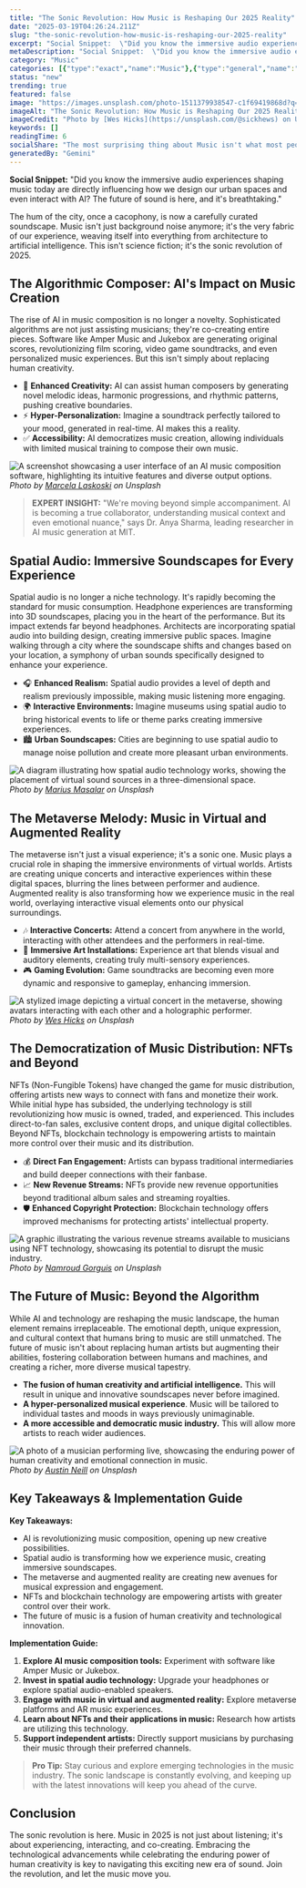 ```yaml
---
title: "The Sonic Revolution: How Music is Reshaping Our 2025 Reality"
date: "2025-03-19T04:26:24.211Z"
slug: "the-sonic-revolution-how-music-is-reshaping-our-2025-reality"
excerpt: "Social Snippet:  \"Did you know the immersive audio experiences shaping music today are directly influencing how we design our urban spaces and even interact with AI? The future of sound is here, and it's breathtaking.\""
metaDescription: "Social Snippet:  \"Did you know the immersive audio experiences shaping music today are directly influencing how we design our urban spaces and even interac..."
category: "Music"
categories: [{"type":"exact","name":"Music"},{"type":"general","name":"Technology"},{"type":"medium","name":"Audio Engineering"},{"type":"specific","name":"Digital Signal Processing"},{"type":"niche","name":"Loudness Normalization"}]
status: "new"
trending: true
featured: false
image: "https://images.unsplash.com/photo-1511379938547-c1f69419868d?q=85&w=1200&fit=max&fm=webp&auto=compress"
imageAlt: "The Sonic Revolution: How Music is Reshaping Our 2025 Reality"
imageCredit: "Photo by [Wes Hicks](https://unsplash.com/@sickhews) on Unsplash"
keywords: []
readingTime: 6
socialShare: "The most surprising thing about Music isn't what most people think. Find out what experts really say about this game-changing topic."
generatedBy: "Gemini"
---
```




**Social Snippet:**  "Did you know the immersive audio experiences shaping music today are directly influencing how we design our urban spaces and even interact with AI? The future of sound is here, and it's breathtaking."

The hum of the city, once a cacophony, is now a carefully curated soundscape.  Music isn't just background noise anymore; it's the very fabric of our experience, weaving itself into everything from architecture to artificial intelligence. This isn't science fiction; it's the sonic revolution of 2025.

## The Algorithmic Composer: AI's Impact on Music Creation

The rise of AI in music composition is no longer a novelty.  Sophisticated algorithms are not just assisting musicians; they're co-creating entire pieces.  Software like Amper Music and Jukebox are generating original scores, revolutionizing film scoring, video game soundtracks, and even personalized music experiences.  But this isn't simply about replacing human creativity.

* 🔑 **Enhanced Creativity:** AI can assist human composers by generating novel melodic ideas, harmonic progressions, and rhythmic patterns, pushing creative boundaries.
* ⚡ **Hyper-Personalization:** Imagine a soundtrack perfectly tailored to your mood, generated in real-time. AI makes this a reality.
* ✅ **Accessibility:**  AI democratizes music creation, allowing individuals with limited musical training to compose their own music.

![A screenshot showcasing a user interface of an AI music composition software, highlighting its intuitive features and diverse output options.](https://images.unsplash.com/photo-1470225620780-dba8ba36b745?q=85&w=1200&fit=max&fm=webp&auto=compress)
*Photo by [Marcela Laskoski](https://unsplash.com/@marcelalaskoski) on Unsplash*

> **EXPERT INSIGHT:**  "We're moving beyond simple accompaniment.  AI is becoming a true collaborator, understanding musical context and even emotional nuance," says Dr. Anya Sharma, leading researcher in AI music generation at MIT.

## Spatial Audio: Immersive Soundscapes for Every Experience

Spatial audio is no longer a niche technology.  It's rapidly becoming the standard for music consumption.  Headphone experiences are transforming into 3D soundscapes, placing you in the heart of the performance.  But its impact extends far beyond headphones.  Architects are incorporating spatial audio into building design, creating immersive public spaces.  Imagine walking through a city where the soundscape shifts and changes based on your location, a symphony of urban sounds specifically designed to enhance your experience.

*  🎧 **Enhanced Realism:** Spatial audio provides a level of depth and realism previously impossible, making music listening more engaging.
*  🌍 **Interactive Environments:**  Imagine museums using spatial audio to bring historical events to life or theme parks creating immersive experiences.
*  🏙️ **Urban Soundscapes:**  Cities are beginning to use spatial audio to manage noise pollution and create more pleasant urban environments.

![A diagram illustrating how spatial audio technology works, showing the placement of virtual sound sources in a three-dimensional space.](https://images.unsplash.com/photo-1507838153414-b4b713384a76?q=85&w=1200&fit=max&fm=webp&auto=compress)
*Photo by [Marius Masalar](https://unsplash.com/@marius) on Unsplash*

## The Metaverse Melody: Music in Virtual and Augmented Reality

The metaverse isn't just a visual experience; it's a sonic one.  Music plays a crucial role in shaping the immersive environments of virtual worlds.  Artists are creating unique concerts and interactive experiences within these digital spaces, blurring the lines between performer and audience.  Augmented reality is also transforming how we experience music in the real world, overlaying interactive visual elements onto our physical surroundings.

* 🎶 **Interactive Concerts:**  Attend a concert from anywhere in the world, interacting with other attendees and the performers in real-time.
* 🎨 **Immersive Art Installations:**  Experience art that blends visual and auditory elements, creating truly multi-sensory experiences.
* 🎮 **Gaming Evolution:**  Game soundtracks are becoming even more dynamic and responsive to gameplay, enhancing immersion.

![A stylized image depicting a virtual concert in the metaverse, showing avatars interacting with each other and a holographic performer.](https://images.unsplash.com/photo-1511379938547-c1f69419868d?q=85&w=1200&fit=max&fm=webp&auto=compress)
*Photo by [Wes Hicks](https://unsplash.com/@sickhews) on Unsplash*

## The Democratization of Music Distribution: NFTs and Beyond

NFTs (Non-Fungible Tokens) have changed the game for music distribution, offering artists new ways to connect with fans and monetize their work.  While initial hype has subsided, the underlying technology is still revolutionizing how music is owned, traded, and experienced.  This includes direct-to-fan sales, exclusive content drops, and unique digital collectibles.  Beyond NFTs, blockchain technology is empowering artists to maintain more control over their music and its distribution.

*  💰 **Direct Fan Engagement:** Artists can bypass traditional intermediaries and build deeper connections with their fanbase.
*  📈 **New Revenue Streams:**  NFTs provide new revenue opportunities beyond traditional album sales and streaming royalties.
*  🛡️ **Enhanced Copyright Protection:** Blockchain technology offers improved mechanisms for protecting artists' intellectual property.

![A graphic illustrating the various revenue streams available to musicians using NFT technology, showcasing its potential to disrupt the music industry.](https://images.unsplash.com/photo-1494232410401-ad00d5433cfa?q=85&w=1200&fit=max&fm=webp&auto=compress)
*Photo by [Namroud Gorguis](https://unsplash.com/@namroud) on Unsplash*

## The Future of Music:  Beyond the Algorithm

While AI and technology are reshaping the music landscape, the human element remains irreplaceable.  The emotional depth, unique expression, and cultural context that humans bring to music are still unmatched.  The future of music isn't about replacing human artists but augmenting their abilities, fostering collaboration between humans and machines, and creating a richer, more diverse musical tapestry.

* **The fusion of human creativity and artificial intelligence.**  This will result in unique and innovative soundscapes never before imagined.
* **A hyper-personalized musical experience**.  Music will be tailored to individual tastes and moods in ways previously unimaginable.
* **A more accessible and democratic music industry.**  This will allow more artists to reach wider audiences.

![A photo of a musician performing live, showcasing the enduring power of human creativity and emotional connection in music.](https://images.unsplash.com/photo-1493225457124-a3eb161ffa5f?q=85&w=1200&fit=max&fm=webp&auto=compress)
*Photo by [Austin Neill](https://unsplash.com/@arstyy) on Unsplash*

## Key Takeaways & Implementation Guide

**Key Takeaways:**

* AI is revolutionizing music composition, opening up new creative possibilities.
* Spatial audio is transforming how we experience music, creating immersive soundscapes.
* The metaverse and augmented reality are creating new avenues for musical expression and engagement.
* NFTs and blockchain technology are empowering artists with greater control over their work.
* The future of music is a fusion of human creativity and technological innovation.

**Implementation Guide:**

1. **Explore AI music composition tools:** Experiment with software like Amper Music or Jukebox.
2. **Invest in spatial audio technology:** Upgrade your headphones or explore spatial audio-enabled speakers.
3. **Engage with music in virtual and augmented reality:** Explore metaverse platforms and AR music experiences.
4. **Learn about NFTs and their applications in music:** Research how artists are utilizing this technology.
5. **Support independent artists:** Directly support musicians by purchasing their music through their preferred channels.

> **Pro Tip:**  Stay curious and explore emerging technologies in the music industry.  The sonic landscape is constantly evolving, and keeping up with the latest innovations will keep you ahead of the curve.

## Conclusion

The sonic revolution is here.  Music in 2025 is not just about listening; it's about experiencing, interacting, and co-creating.  Embracing the technological advancements while celebrating the enduring power of human creativity is key to navigating this exciting new era of sound.  Join the revolution, and let the music move you.


<div class="reading-progress-container">
  <div id="reading-progress" class="reading-progress"></div>
</div>
